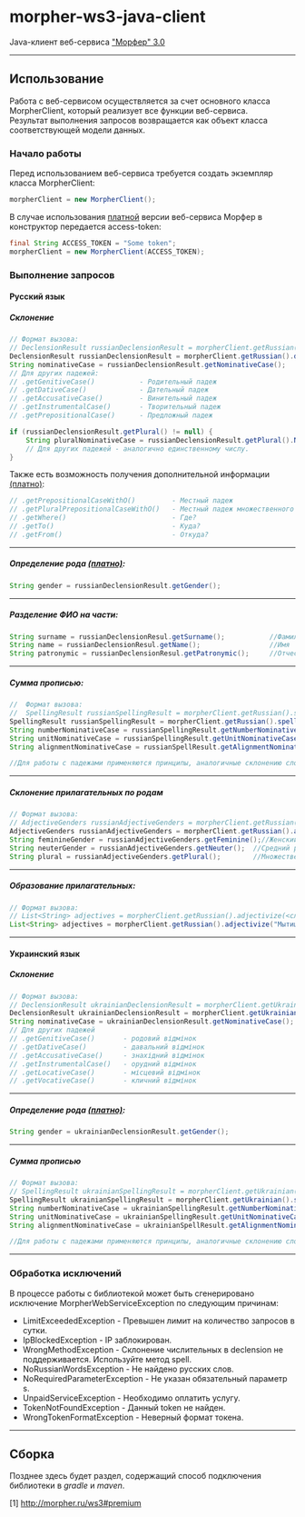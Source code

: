 # morpher-ws3-java-client
Java-клиент веб-сервиса ["Морфер" 3.0](http://morpher.ru/ws3)
***
## Использование
Работа с веб-сервисом осуществляется за счет основного класса MorpherClient, который реализует все функции веб-сервиса.  
Результат выполнения запросов возвращается как объект класса соответствующей модели данных.  

### Начало работы
Перед использованием веб-сервиса требуется создать экземпляр класса MorpherClient:  
```java
morpherClient = new MorpherClient();
```
В случае использования [платной](1) версии веб-сервиса Морфер в конструктор передается access-token:
```java
final String ACCESS_TOKEN = "Some token";
morpherClient = new MorpherClient(ACCESS_TOKEN);
```
### Выполнение запросов

#### Русский язык
##### Склонение
```java
// Формат вызова:
// DeclensionResult russianDeclensionResult = morpherClient.getRussian().declension(<текст>);
DeclensionResult russianDeclensionResult = morpherClient.getRussian().declension("ёлка");
String nominativeCase = russianDeclensionResult.getNominativeCase();
// Для других падежей:
// .getGenitiveCase()           - Родительный падеж
// .getDativeCase()             - Дательный падеж
// .getAccusativeCase()         - Винительный падеж
// .getInstrumentalCase()       - Творительный падеж
// .getPrepositionalCase()      - Предложный падеж

if (russianDeclensionResult.getPlural() != null) {
    String pluralNominativeCase = russianDeclensionResult.getPlural().NominativeCase();
    // Для других падежей - аналогично единственному числу.
}
```
Также есть возможность получения дополнительной информации [(платно)](1):
```java
// .getPrepositionalCaseWithO()         - Местный падеж
// .getPluralPrepositionalCaseWithO()   - Местный падеж множественного числа
// .getWhere()                          - Где?
// .getTo()                             - Куда?
// .getFrom()                           - Откуда?
```
***
##### Определение рода [(платно)](1):
```java
String gender = russianDeclensionResult.getGender();
```
***
##### Разделение ФИО на части:
```java
String surname = russianDeclensionResul.getSurname();           //Фамилия
String name = russianDeclensionResul.getName();                 //Имя
String patronymic = russianDeclensionResul.getPatronymic();     //Отчество
```
***
##### Cумма прописью:
```java
//  Формат вызова:
//  SpellingResult russianSpellingResult = morpherClient.getRussian().spell(<число>, <единица измерения>);
SpellingResult russianSpellingResult = morpherClient.getRussian().spell(123, "ёлка");
String numberNominativeCase = russianSpellingResult.getNumberNominativeCase();      //Сто двадцать три
String unitNominativeCase = russianSpellingResult.getUnitNominativeCase();          //ёлки
String alignmentNominativeCase = russianSpellResult.getAlignmentNominativeCase();   //Сто двадцать три ёлки

//Для работы с падежами применяются принципы, аналогичные склонению слов.
```
***
##### Склонение прилагательных по родам
```java
// Формат вызова:
// AdjectiveGenders russianAdjectiveGenders = morpherClient.getRussian().adjectiveGenders(<прилагательное>);
AdjectiveGenders russianAdjectiveGenders = morpherClient.getRussian().adjectiveGenders("ёлочный");
String feminineGender = russianAdjectiveGenders.getFeminine();//Женский род
String neuterGender = russianAdjectiveGenders.getNeuter();  //Средний род
String plural = russianAdjectiveGenders.getPlural();        //Множественное число
```
***
##### Образование прилагательных:
```java
// Формат вызова:
// List<String> adjectives = morpherClient.getRussian().adjectivize(<слово>);
List<String> adjectives = morpherClient.getRussian().adjectivize("Мытищи");
```
***
#### Украинский язык
##### Склонение
```java
// Формат вызова:
// DeclensionResult ukrainianDeclensionResult = morpherClient.getUkrainian().declension(<текст>);
DeclensionResult ukrainianDeclensionResult = morpherClient.getUkrainian().declension("ялинка");
String nominativeCase = ukrainianDeclensionResult.getNominativeCase();
// Для других падежей
// .getGenitiveCase()       - родовий відмінок
// .getDativeCase()         - давальний відмінок
// .getAccusativeCase()     - знахідний відмінок
// .getInstrumentalCase()   - орудний відмінок
// .getLocativeCase()       - місцевий відмінок
// .getVocativeCase()       - кличний відмінок
```
***
##### Определение рода [(платно)](1):
```java
String gender = ukrainianDeclensionResult.getGender();
```
***
##### Сумма прописью
```java
// Формат вызова:
// SpellingResult ukrainianSpellingResult = morpherClient.getUkrainian().spell(<число>,<одиниця виміру>);
SpellingResult ukrainianSpellingResult = morpherClient.getUkrainian().spell(123, "ялинка");
String numberNominativeCase = ukrainianSpellingResult.getNumberNominativeCase();      //Сто двадцять три 
String unitNominativeCase = ukrainianSpellingResult.getUnitNominativeCase();          //ялинки
String alignmentNominativeCase = ukrainianSpellResult.getAlignmentNominativeCase();   //Сто двадцять три ялинки

//Для работы с падежами применяются принципы, аналогичные склонению слов.
```
***
### Обработка исключений
В процессе работы с библиотекой может быть сгенерировано исключение MorpherWebServiceException по следующим причинам:  
* LimitExceededException - Превышен лимит на количество запросов в сутки.
* IpBlockedException - IP заблокирован.
* WrongMethodException - Склонение числительных в declension не поддерживается. Используйте метод spell.
* NoRussianWordsException - Не найдено русских слов.
* NoRequiredParameterException - Не указан обязательный параметр s.
* UnpaidServiceException - Необходимо оплатить услугу.
* TokenNotFoundException - Данный token не найден.
* WrongTokenFormatException - Неверный формат токена.
***
## Сборка
Позднее здесь будет раздел, содержащий способ подключения библиотеки в *gradle* и *maven*.

[1] http://morpher.ru/ws3#premium
